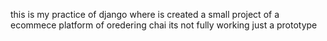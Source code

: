 this is my practice of django 
where is created a small project of a ecommece platform of oredering chai 
its not fully working just a prototype
